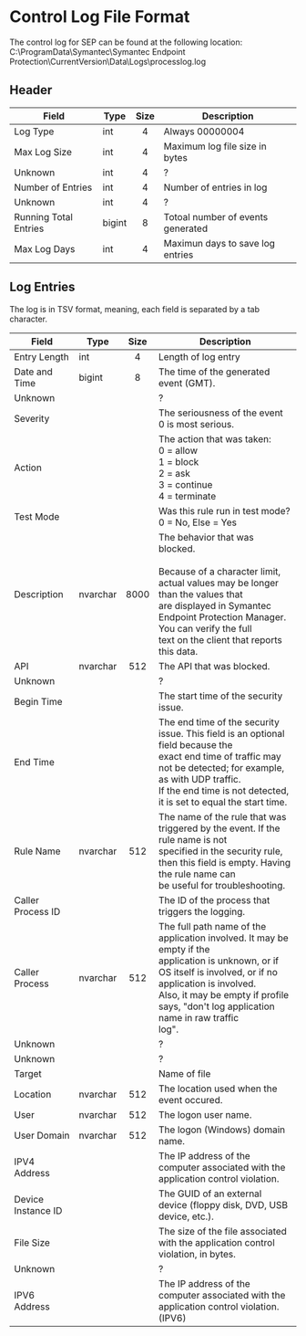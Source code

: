 # Control Log File Format
The control log for SEP can be found at the following location:
C:\ProgramData\Symantec\Symantec Endpoint Protection\CurrentVersion\Data\Logs\processlog.log

## Header
| Field                 | Type   | Size | Description                       |
|---------------------- | ------ | :--: | --------------------------------- |
| Log Type              | int    | 4    | Always 00000004                   |
| Max Log Size          | int    | 4    | Maximum log file size in bytes    |
| Unknown               | int    | 4    | ?                                 |
| Number of Entries     | int    | 4    | Number of entries in log          |
| Unknown               | int    | 4    | ?                                 |
| Running Total Entries | bigint | 8    | Totoal number of events generated |
| Max Log Days          | int    | 4    | Maximun days to save log entries  |


## Log Entries
The log is in TSV format, meaning, each field is separated by a tab character. 

| Field              | Type      | Size | Description                                                                                      |
| ------------------ | --------- | :--: | ------------------------------------------------------------------------------------------------ |
| Entry Length       | int       | 4    | Length of log entry                                                                              |
| Date and Time      | bigint    | 8    | The time of the generated event (GMT).                                                           |
| Unknown            |           |      | ?                                                                                                |
| Severity           |           |      | The seriousness of the event<br>0 is most serious.                                               |
| Action             |           |      | The action that was taken:<br>0 = allow<br>1 = block<br>2 = ask<br>3 = continue<br>4 = terminate |
| Test Mode          |           |      | Was this rule run in test mode?<br>0 = No, Else = Yes                                            |
| Description        | nvarchar  | 8000 | The behavior that was blocked.<br><br>Because of a character limit, actual values may be longer than the values that<br>are displayed in Symantec Endpoint Protection Manager. You can verify the full<br>text on the client that reports this data. |
| API                | nvarchar  | 512  | The API that was blocked.                                                                        |
| Unknown            |           |      | ?                                                                                                |
| Begin Time         |           |      | The start time of the security issue.                                                            |
| End Time           |           |      | The end time of the security issue. This field is an optional field because the<br>exact end time of traffic may not be detected; for example, as with UDP traffic.<br>If the end time is not detected, it is set to equal the start time. |
| Rule Name          | nvarchar  | 512  | The name of the rule that was triggered by the event. If the rule name is not<br>specified in the security rule, then this field is empty. Having the rule name can<br>be useful for troubleshooting. |
| Caller Process ID  |           |      | The ID of the process that triggers the logging.                                                 |
| Caller Process     | nvarchar  | 512  | The full path name of the application involved. It may be empty if the<br>application is unknown, or if OS itself is involved, or if no application is involved.<br>Also, it may be empty if profile says, "don't log application name in raw traffic<br>log". |
| Unknown            |           |      | ?                                                                                                |
| Unknown            |           |      | ?                                                                                                |
| Target             |           |      | Name of file                                                                                     |
| Location           | nvarchar  | 512  | The location used when the event occured.                                                        |
| User               | nvarchar  | 512  | The logon user name.                                                                             |
| User Domain        | nvarchar  | 512  | The logon (Windows) domain name.                                                                 |
| IPV4 Address       |           |      | The IP address of the computer associated with the application control violation.                |
| Device Instance ID |           |      | The GUID of an external device (floppy disk, DVD, USB device, etc.).                             |
| File Size          |           |      | The size of the file associated with the application control violation, in bytes.                |
| Unknown            |           |      | ?                                                                                                |
| IPV6 Address       |           |      | The IP address of the computer associated with the application control violation. (IPV6)         |